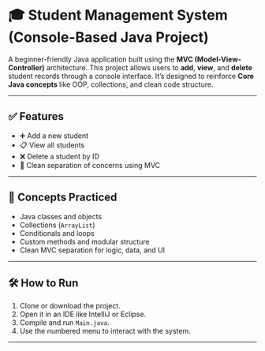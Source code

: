 # 🎓 Student Management System (Console-Based Java Project)

A beginner-friendly Java application built using the **MVC (Model-View-Controller)** architecture. This project allows users to **add**, **view**, and **delete** student records through a console interface. It’s designed to reinforce **Core Java concepts** like OOP, collections, and clean code structure.

---

## ✅ Features

- ➕ Add a new student
- 📋 View all students
- ❌ Delete a student by ID
- 🧼 Clean separation of concerns using MVC

---

## 🧠 Concepts Practiced

- Java classes and objects
- Collections (`ArrayList`)
- Conditionals and loops
- Custom methods and modular structure
- Clean MVC separation for logic, data, and UI

---

## 🛠️ How to Run

1. Clone or download the project.
2. Open it in an IDE like IntelliJ or Eclipse.
3. Compile and run `Main.java`.
4. Use the numbered menu to interact with the system.

---
